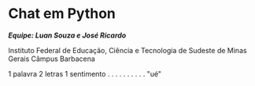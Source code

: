# Chat em Python
***Equipe: Luan Souza e José Ricardo***

Instituto Federal de Educação, Ciência e Tecnologia de Sudeste de Minas Gerais
Câmpus Barbacena 

1 palavra
2 letras
1 sentimento
.
.
.
.
.
.
.
.
.
.
"ué"

